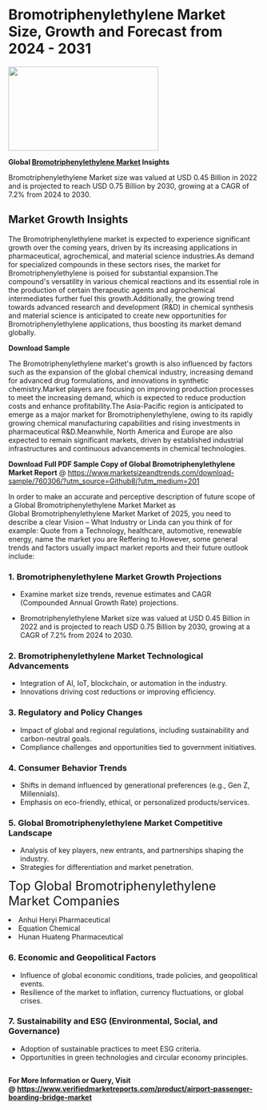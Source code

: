 <H1>Bromotriphenylethylene Market Size, Growth and Forecast from 2024 - 2031</H1><img class="aligncenter size-medium wp-image-584254" src="https://thirdeyenews.in/wp-content/uploads/2024/09/Global-Market-Research-300x168.jpeg" alt="" width="300" height="168" /><p><strong>Global&nbsp;<a href="https://www.marketsizeandtrends.com/download-sample/760306/?utm_source=Github8j?utm_medium=201">Bromotriphenylethylene Market</a> Insights</strong></p><p>Bromotriphenylethylene Market size was valued at USD 0.45 Billion in 2022 and is projected to reach USD 0.75 Billion by 2030, growing at a CAGR of 7.2% from 2024 to 2030.</p><p><h2>Market Growth Insights</h2> <p>The Bromotriphenylethylene market is expected to experience significant growth over the coming years, driven by its increasing applications in pharmaceutical, agrochemical, and material science industries.As demand for specialized compounds in these sectors rises, the market for Bromotriphenylethylene is poised for substantial expansion.The compound's versatility in various chemical reactions and its essential role in the production of certain therapeutic agents and agrochemical intermediates further fuel this growth.Additionally, the growing trend towards advanced research and development (R&D) in chemical synthesis and material science is anticipated to create new opportunities for Bromotriphenylethylene applications, thus boosting its market demand globally.</p> <p><strong>Download Sample</strong></p> <p>The Bromotriphenylethylene market's growth is also influenced by factors such as the expansion of the global chemical industry, increasing demand for advanced drug formulations, and innovations in synthetic chemistry.Market players are focusing on improving production processes to meet the increasing demand, which is expected to reduce production costs and enhance profitability.The Asia-Pacific region is anticipated to emerge as a major market for Bromotriphenylethylene, owing to its rapidly growing chemical manufacturing capabilities and rising investments in pharmaceutical R&D.Meanwhile, North America and Europe are also expected to remain significant markets, driven by established industrial infrastructures and continuous advancements in chemical technologies.</p> <p><span class=""><strong>Download Full PDF Sample Copy of Global Bromotriphenylethylene Market Report</strong> @ <a href="https://www.marketsizeandtrends.com/download-sample/760306/?utm_source=Github8j?utm_medium=201" target="_blank">https://www.marketsizeandtrends.com/download-sample/760306/?utm_source=Github8j?utm_medium=201</a></span></p><p>In order to make an accurate and perceptive description of future scope of a Global&nbsp;Bromotriphenylethylene Market Market as Global&nbsp;Bromotriphenylethylene Market Market of 2025, you need to describe a clear Vision &ndash; What Industry or Linda can you think of for example: Quote from a Technology, healthcare, automotive, renewable energy, name the market you are Reffering to.However, some general trends and factors usually impact market reports and their future outlook include:</p><h3>1.&nbsp;<strong>Bromotriphenylethylene Market Growth Projections</strong></h3><ul><li>Examine market size trends, revenue estimates and CAGR (Compounded Annual Growth Rate) projections.</li><li><p>Bromotriphenylethylene Market size was valued at USD 0.45 Billion in 2022 and is projected to reach USD 0.75 Billion by 2030, growing at a CAGR of 7.2% from 2024 to 2030.</p></li></ul><h3>2.&nbsp;<strong>Bromotriphenylethylene Market Technological Advancements</strong></h3><ul><li>Integration of AI, IoT, blockchain, or automation in the industry.</li><li>Innovations driving cost reductions or improving efficiency.</li></ul><h3>3.&nbsp;<strong>Regulatory and Policy Changes</strong></h3><ul><li>Impact of global and regional regulations, including sustainability and carbon-neutral goals.</li><li>Compliance challenges and opportunities tied to government initiatives.</li></ul><h3>4.&nbsp;<strong>Consumer Behavior Trends</strong></h3><ul><li>Shifts in demand influenced by generational preferences (e.g., Gen Z, Millennials).</li><li>Emphasis on eco-friendly, ethical, or personalized products/services.</li></ul><h3>5.&nbsp;<strong>Global Bromotriphenylethylene Market Competitive Landscape</strong></h3><ul><li>Analysis of key players, new entrants, and partnerships shaping the industry.</li><li>Strategies for differentiation and market penetration.</li></ul><p data-pm-slice="1 1 []"><span style="color: inherit; font-family: inherit; font-size: 25px;">Top Global Bromotriphenylethylene Market Companies</span></p><div class="" data-test-id=""><p><li>Anhui Heryi Pharmaceutical</li><li> Equation Chemical</li><li> Hunan Huateng Pharmaceutical</li></p></div><h3>6.&nbsp;<strong>Economic and Geopolitical Factors</strong></h3><ul><li>Influence of global economic conditions, trade policies, and geopolitical events.</li><li>Resilience of the market to inflation, currency fluctuations, or global crises.</li></ul><h3>7.&nbsp;<strong>Sustainability and ESG (Environmental, Social, and Governance)</strong></h3><ul><li>Adoption of sustainable practices to meet ESG criteria.</li><li>Opportunities in green technologies and circular economy principles.</li></ul><h2><strong style="font-size: 14px;">For More Information or Query, Visit @&nbsp;</strong><a style="background-color: #ffffff; font-size: 14px;" href="https://www.marketsizeandtrends.com/report/bromotriphenylethylene-market/" target="_blank">https://www.verifiedmarketreports.com/product/airport-passenger-boarding-bridge-market</a></h2>